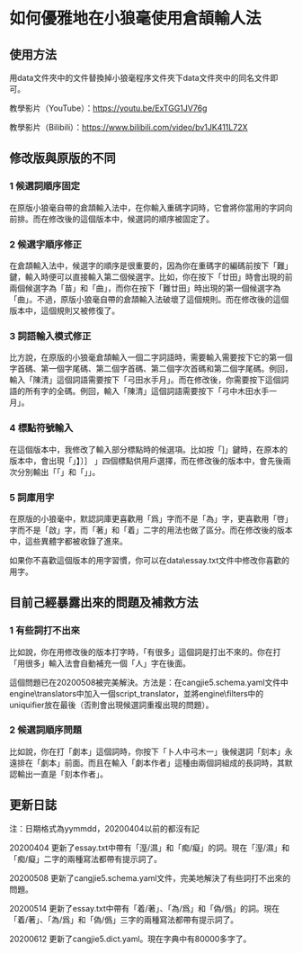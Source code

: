 # 如何優雅地在小狼毫使用倉頡輸人法

## 使用方法

用data文件夾中的文件替換掉小狼毫程序文件夾下data文件夾中的同名文件即可。

教學影片（YouTube）：https://youtu.be/ExTGG1JV76g

教學影片（Bilibili）：https://www.bilibili.com/video/bv1JK411L72X

## 修改版與原版的不同

### 1 候選詞順序固定

在原版小狼毫自帶的倉頡輸入法中，在你輸入重碼字詞時，它會將你當用的字詞向前排。而在修改後的這個版本中，候選詞的順序被固定了。

### 2 候選字順序修正

在倉頡輸入法中，候選字的順序是很重要的，因為你在重碼字的編碼前按下「難」鍵，輸入時便可以直接輸入第二個候選字。比如，你在按下「廿田」時會出現的前兩個候選字為「苗」和「曲」，而你在按下「難廿田」時出現的第一個候選字為「曲」。不過，原版小狼毫自帶的倉頡輸入法破壞了這個規則。而在修改後的這個版本中，這個規則又被修復了。

### 3 詞語輸入模式修正

比方說，在原版的小狼毫倉頡輸入一個二字詞語時，需要輸入需要按下它的第一個字首碼、第一個字尾碼、第二個字首碼、第二個字次首碼和第二個字尾碼。例回，輸入「陳清」這個詞語需要按下「弓田水手月」。而在修改後，你需要按下這個詞語的所有字的全碼。例回，輸入「陳清」這個詞語需要按下「弓中木田水手一月」。

### 4 標點符號輸入

在這個版本中，我修改了輸入部分標點時的候選項。比如按「]」鍵時，在原本的版本中，會出現「」】〕］ 」四個標點供用戶選擇，而在修改後的版本中，會先後兩次分別輸出「「」和「」」。

### 5 詞庫用字

在原版的小狼毫中，默認詞庫更喜歡用「爲」字而不是「為」字，更喜歡用「啓」字而不是「啟」字，而「著」和「着」二字的用法也做了區分。而在修改後的版本中，這些異體字都被收錄了進來。

如果你不喜歡這個版本的用字習慣，你可以在data\essay.txt文件中修改你喜歡的用字。

## 目前己經暴露出來的問題及補救方法

### 1 有些詞打不出來

比如說，你在用修改後的版本打字時，「有很多」這個詞是打出不來的。你在打「用很多」輸入法會自動補充一個「人」字在後面。

這個問題已在20200508被完美解決。方法是：在cangjie5.schema.yaml文件中engine\translators中加入一個script_translator，並將engine\filters中的uniquifier放在最後（否則會出現候選詞重複出現的問題）。

### 2 候選詞順序問題

比如說，你在打「劇本」這個詞時，你按下「卜人中弓木一」後候選詞「刻本」永遠排在「劇本」前面。而且在輸入「劇本作者」這種由兩個詞組成的長詞時，其默認輸出一直是「刻本作者」。

## 更新日誌

注：日期格式為yymmdd，20200404以前的都沒有記

20200404 更新了essay.txt中帶有「溼/濕」和「痴/癡」的詞。現在「溼/濕」和「痴/癡」二字的兩種寫法都帶有提示詞了。

20200508 更新了cangjie5.schema.yaml文件，完美地解決了有些詞打不出來的問題。

20200514 更新了essay.txt中帶有「着/著」、「為/爲」和「偽/僞」的詞。現在「着/著」、「為/爲」和「偽/僞」三字的兩種寫法都帶有提示詞了。

20200612 更新了cangjie5.dict.yaml。現在字典中有80000多字了。
